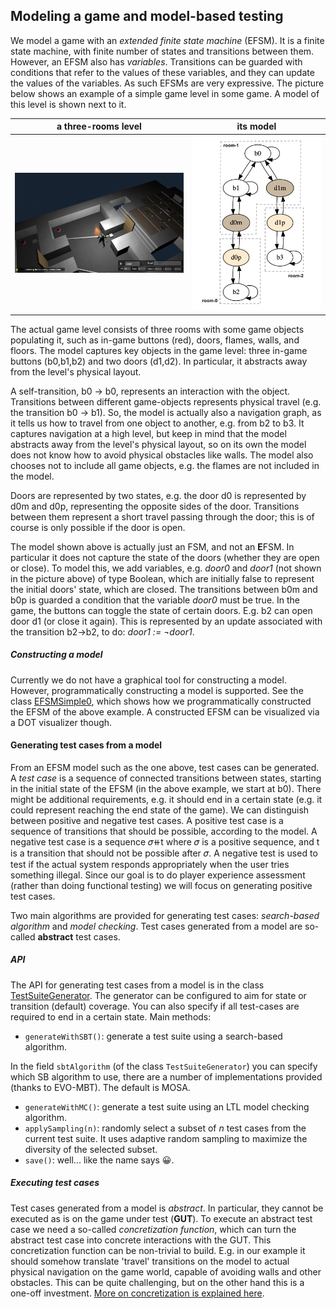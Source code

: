 ## Modeling a game and model-based testing

We model a game with an _extended finite state machine_ (EFSM). It is a finite state machine, with finite number of states and transitions between them. However, an EFSM also has _variables_. Transitions can be guarded with conditions that refer to the values of these variables, and they can update the values of the variables. As such EFSMs are very expressive. The picture below shows an example of a simple game level in some game. A model of this level is shown next to it.

| a three-rooms level | its model |
|---|---|
| ![a three-rooms level](./threerooms.png) | ![a three-rooms level](./fsmSimple.png) |

The actual game level consists of three rooms with some game objects populating it, such as in-game buttons (red), doors, flames, walls, and floors.
The model captures key objects in the game level: three in-game buttons (b0,b1,b2) and two doors (d1,d2).
In particular, it abstracts away from the level's physical layout.

A self-transition, b0 → b0, represents an interaction with the object.
Transitions between different game-objects represents physical travel (e.g. the transition b0 → b1). So, the model is actually also a navigation graph, as it tells us how to travel from one object to another, e.g. from b2 to b3. It captures navigation at a high level, but keep in mind that the model abstracts away from the level's physical layout, so on its own the model does not know how to avoid physical obstacles like walls. The model also chooses not to include all game objects, e.g. the flames are not included in the model.

Doors are represented by two states, e.g. the door d0 is represented by d0m and d0p, representing the opposite sides of the door. Transitions between them represent a short travel passing through the door; this is of course is only possible if the door is open.

The model shown above is actually just an FSM, and not an **E**FSM. In particular it does not capture the state of the doors (whether they are open or close). To model this, we add variables, e.g. _door0_ and _door1_ (not shown in the picture above) of type Boolean, which are initially false to represent the initial doors' state, which are closed.
The transitions between b0m and b0p is guarded a condition that the variable _door0_ must be true. In the game, the buttons can toggle the state of certain doors. E.g. b2 can open door d1 (or close it again). This is represented by an update associated with the transition b2→b2, to do: _door1 := ¬door1_.

##### Constructing a model

Currently we do not have a graphical tool for constructing a model. However, programmatically constructing a model is supported. See the class [EFSMSimple0](../src/main/java/eu/iv4xr/ux/pxtesting/mbt/EFSMSimple0.java), which shows how we programmatically constructed the EFSM of the above example. A constructed EFSM can be visualized via a DOT visualizer though.

#### Generating test cases from a model

From an EFSM model such as the one above, test cases can be generated. A _test case_ is a sequence of connected transitions between states, starting in the initial state of the EFSM (in the above example, we start at b0). There might be additional requirements, e.g. it should end in a certain state (e.g. it could represent reaching the end state of the game). We can distinguish between positive and negative test cases. A positive test case is a sequence of transitions that should be possible, according to the model. A negative test case is a sequence 𝜎⧺t where 𝜎 is a positive sequence, and t is a transition that should not be possible after 𝜎. A negative test is used to test if the actual system responds appropriately when the user tries something illegal. Since our goal is to do player experience assessment (rather than doing functional testing) we will focus on generating positive test cases.  

Two main algorithms are provided for generating test cases: _search-based algorithm_ and _model checking_. Test cases generated from a model are so-called **abstract** test cases.

##### API

The API for generating test cases from a model is in the class [TestSuiteGenerator](../src/main/java/eu/iv4xr/ux/pxtesting/mbt/TestSuiteGenerator.java). The generator can be configured to aim for state or transition (default) coverage. You can also specify if all test-cases are required to end in a certain state. Main methods:

  * `generateWithSBT()`: generate a test suite using a search-based algorithm.

  In the field `sbtAlgorithm` (of the class `TestSuiteGenerator`) you can specify which SB algorithm to use, there are a number of implementations provided (thanks to EVO-MBT). The default is MOSA.

  * `generateWithMC()`: generate a test suite using an LTL model checking algorithm.
  * `applySampling(n)`: randomly select a subset of _n_ test cases from the current test suite. It uses adaptive random sampling to maximize the diversity of the selected subset.
  * `save()`: well... like the name says 😀.


##### Executing test cases

Test cases generated from a model is _abstract_. In particular, they cannot be executed as is on the game under test (**GUT**).
To execute an abstract test case we need a so-called _concretization function_, which can turn the abstract test case into concrete interactions with the GUT. This concretization function can be non-trivial to build. E.g. in our example it should somehow translate 'travel' transitions on the model to actual physical navigation on the game world, capable of avoiding walls and other obstacles. This can be quite challenging, but on the other hand this is a one-off investment. [More on concretization is explained here](./concretization.md).
